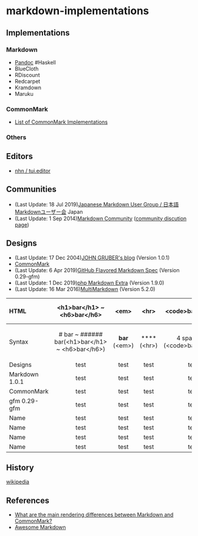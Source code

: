 # markdown-implementations

## Implementations
### Markdown
- [Pandoc](https://github.com/jgm/pandoc) #Haskell
- BlueCloth
- RDiscount
- Redcarpet
- Kramdown
- Maruku

### CommonMark
- [List of CommonMark Implementations](https://github.com/commonmark/commonmark-spec/wiki/List-of-CommonMark-Implementations)

### Others

## Editors
- [nhn / tui.editor](https://github.com/nhn/tui.editor)

## Communities
- (Last Update: 18 Jul 2019)[Japanese Markdown User Group / 日本語Markdownユーザー会](https://www.markdown.jp/en/) Japan
- (Last Update: 1 Sep 2014)[Markdown Community](https://markdown.github.io) ([community discution page](https://talk.commonmark.org))

## Designs
- (Last Update: 17 Dec 2004)[JOHN GRUBER's blog](https://daringfireball.net/projects/markdown/) (Version 1.0.1)
- [CommonMark](https://commonmark.org)
- (Last Update: 6 Apr 2019)[GitHub Flavored Markdown Spec](https://github.github.com/gfm/) (Version 0.29-gfm)
- (Last Update: 1 Dec 2019)[php Markdown Extra](https://github.com/michelf/php-markdown) (Version 1.9.0)
- (Last Update: 16 Mar 2016)[MultiMarkdown](https://fletcherpenney.net/multimarkdown/) (Version 5.2.0)

|    HTML      |  \<h1>bar\</h1> ~ \<h6>bar\</h6>                     | \<em>          | \<hr>       |  \<code>bar\</code>                | \<blockquote> \<p>bar\<p> \<blockquote>          | <ul> <li>Foo</li> </ul>          |
|:--           |:--:                                                  |:--:            |:--:         |:--:                                |:--:                                              |:--:                              |
|    Syntax    |  # bar ~ ###### bar(\<h1>bar\</h1> ~ \<h6>bar\</h6>) | **bar** (\<em>)| **** (\<hr>)|  4 space bar (\<code>bar\</code>)  | > bar (\<blockquote> \<p>bar\<p> \<blockquote>)  | - Foo (<ul> <li>Foo</li> </ul>)  |
|    Designs   |test                                                  |test            |test         |test                                |test                                              |test                              |
|Markdown 1.0.1|test                                                  |test            |test         |test                                |test                                              |test                              |
|CommonMark    |test                                                  |test            |test         |test                                |test                                              |test                              |
|gfm 0.29-gfm  |test                                                  |test            |test         |test                                |test                                              |test                              |
|    Name      |test                                                  |test            |test         |test                                |test                                              |test                              |
|    Name      |test                                                  |test            |test         |test                                |test                                              |test                              |
|    Name      |test                                                  |test            |test         |test                                |test                                              |test                              |
|    Name      |test                                                  |test            |test         |test                                |test                                              |test                              |

## History
[wikipedia](https://en.wikipedia.org/wiki/Markdown#History)

## References
- [What are the main rendering differences between Markdown and CommonMark?](https://help.apiary.io/faq/commonmark/)
- [Awesome Markdown](https://project-awesome.org/BubuAnabelas/awesome-markdown)

